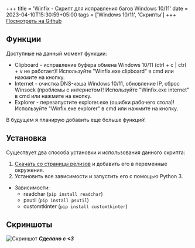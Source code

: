 +++
title = 'Winfix - Скрипт для исправления багов Windows 10/11'
date = 2023-04-10T15:30:59+05:00
tags = ['Windows 10/11', 'Скрипты']
+++
[Посмотреть на Github](https://github.com/0xd34db100d/winfix)


## Функции
Доступные на данный момент функции:
  * Clipboard - исправление буфера обмена Windows 10/11 (ctrl + c | ctrl + v не работает)! Используйте "Winfix.exe clipboard" в cmd или нажмите на кнопку.
  * Internet - очистка DNS-кэша Windows 10/11, обновление IP, сброс Winsock (проблемы с интернетом)! Используйте "Winfix.exe internet" в cmd или нажмите на кнопку.
  * Explorer - перезапустите explorer.exe (ошибки рабочего стола)! Используйте "Winfix.exe explorer" в cmd или нажмите на кнопку.

В будущем я планирую добавить еще больше функций!
## Установка
Существует два способа установки и использования данного скрипта:
<br>
1. [Скачать со страницы релизов](https://github.com/0xd34db100d/Winfix/releases/) и добавить его в переменные окружения.
2. Установить все зависимости и запустить его с помощью Python 3. 
* Зависимости:
  * readchar (`pip install readchar`)
  * psutil (`pip install psutil`)
  * customtkinter (`pip install customtkinter`)
## Скриншоты
 ![Скриншот](https://i.imgur.com/3G5WfXe.png)
***Сделано с <3***